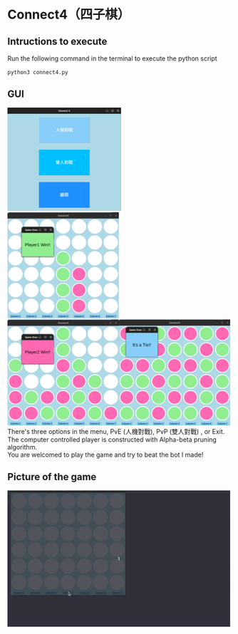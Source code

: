 # Connect4（四子棋）
## Intructions to execute
 Run the following command in the terminal to execute the python script
 ```
 python3 connect4.py
 ```


## GUI

 <img src="https://github.com/EdwardLeeee/my-picture/blob/main/start.png" width="255"><img src="https://github.com/EdwardLeeee/my-picture/blob/main/player1win.png" width="250">  
 <img src="https://github.com/EdwardLeeee/my-picture/blob/main/player2win.png" width="250"><img src="https://github.com/EdwardLeeee/my-picture/blob/main/draw.png" width="250">  
 There's three options in the menu, PvE (人機對戰), PvP (雙人對戰) , or Exit.  
 The computer controlled player is constructed with Alpha-beta pruning algorithm.  
 You are welcomed to play the game and try to beat the bot I made!

 ## Picture of the game
  <img src="https://github.com/EdwardLeeee/my-picture/blob/main/connect4__.gif" width="500">
